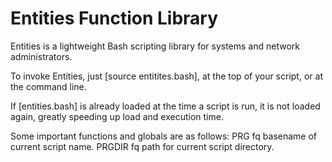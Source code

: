 # Entities Function Library

Entities is a lightweight Bash scripting library for systems and network administrators.

To invoke Entities, just [source entitites.bash], at the top of your script, or at the command line.

If [entities.bash] is already loaded at the time a script is run, it is not loaded again, greatly speeding up load and execution time.

Some important functions and globals are as follows:
  PRG       fq basename of current script name.
  PRGDIR    fq path for current script directory.
  
  
